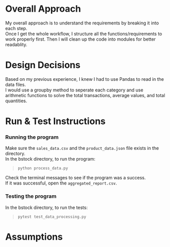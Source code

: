# Overall Approach

My overall approach is to understand the requirements by breaking it into each step.  
Once I get the whole workflow, I structure all the functions/requirements to work properly first. Then I will clean up the code into modules for better readablity.

# Design Decisions

Based on my previous experience, I knew I had to use Pandas to read in the data files.  
I would use a groupby method to seperate each category and use arithmetic functions to solve the total transactions, average values, and total quantities.

# Run & Test Instructions

### Running the program

Make sure the `sales_data.csv` and the `product_data.json` file exists in the directory.  
In the bstock directory, to run the program:

> `python process_data.py`

Check the terminal messages to see if the program was a success.  
If it was successful, open the `aggregated_report.csv`.

### Testing the program

In the bstock directory, to run the tests:

> `pytest test_data_processing.py`

# Assumptions
